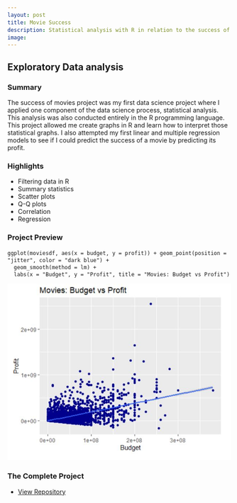 ```yaml
---
layout: post
title: Movie Success
description: Statistical analysis with R in relation to the success of movies.
image:
---
```




## Exploratory Data analysis

### Summary
The success of movies project was my first data science project where I applied one component of the data science process, statistical analysis. This analysis was also conducted entirely in the R programming language. This project allowed me create graphs in R and learn how to interpret those statistical graphs. I also attempted my first linear and multiple regression models to see if I could predict the success of a movie by predicting its profit.

### Highlights
* Filtering data in R
* Summary statistics
* Scatter plots
* Q-Q plots
* Correlation
* Regression

### Project Preview
```
ggplot(moviesdf, aes(x = budget, y = profit)) + geom_point(position = "jitter", color = "dark blue") +
  geom_smooth(method = lm) +
  labs(x = "Budget", y = "Profit", title = "Movies: Budget vs Profit")
```

![Movie Budget vs Profit](/assets/images/moviebudget.jpg)

### The Complete Project
<section id="Repository">
	<div class="inner">
    <ul class="actions fit small">
      <li><a href="https://github.com/Torreylee1028/Movie-Success" class="button small">View Repository</a></li>
    </ul>
	</div>
</section>
